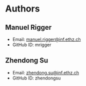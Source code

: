 # Authors

## Manuel Rigger

* Email: manuel.rigger@inf.ethz.ch
* GitHub ID: mrigger

## Zhendong Su

* Email: zhendong.su@inf.ethz.ch
* GitHub ID: zhendongsu
